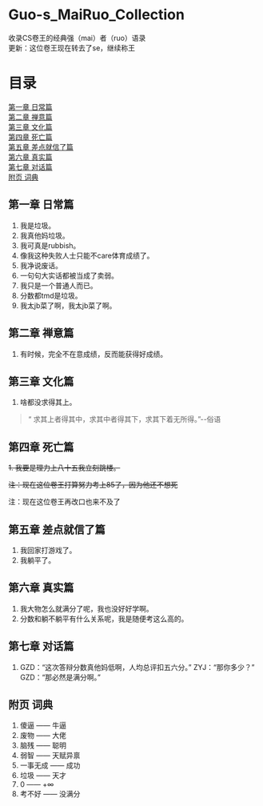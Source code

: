 # Guo-s_MaiRuo_Collection
收录CS卷王的经典强（mai）者（ruo）语录</br>
更新：这位卷王现在转去了se，继续称王

# 目录
[第一章 日常篇](https://github.com/SoulOfScience/Guo-s_MaiRuo_Collection#%E7%AC%AC%E4%B8%80%E7%AB%A0--%E6%97%A5%E5%B8%B8%E7%AF%87)
</br>
[第二章 禅意篇](https://github.com/SoulOfScience/Guo-s_MaiRuo_Collection#%E7%AC%AC%E4%BA%8C%E7%AB%A0-%E7%A6%85%E6%84%8F%E7%AF%87)
</br>
[第三章 文化篇](https://github.com/SoulOfScience/Guo-s_MaiRuo_Collection#%E7%AC%AC%E4%B8%89%E7%AB%A0-%E6%96%87%E5%8C%96%E7%AF%87)
</br>
[第四章 死亡篇](https://github.com/SoulOfScience/Guo-s_MaiRuo_Collection#%E7%AC%AC%E5%9B%9B%E7%AB%A0-%E6%AD%BB%E4%BA%A1%E7%AF%87)
</br>
[第五章 差点就信了篇](https://github.com/SoulOfScience/Guo-s_MaiRuo_Collection#%E7%AC%AC%E4%BA%94%E7%AB%A0-%E5%B7%AE%E7%82%B9%E5%B0%B1%E4%BF%A1%E4%BA%86%E7%AF%87)
</br>
[第六章 真实篇](https://github.com/SoulOfScience/Guo-s_MaiRuo_Collection#%E7%AC%AC%E5%85%AD%E7%AB%A0-%E7%9C%9F%E5%AE%9E%E7%AF%87)
</br>
[第七章 对话篇](https://github.com/SoulOfScience/Guo-s_MaiRuo_Collection#%E7%AC%AC%E4%B8%83%E7%AB%A0-%E5%AF%B9%E8%AF%9D%E7%AF%87)
</br>
[附页 词典](https://github.com/SoulOfScience/Guo-s_MaiRuo_Collection#%E9%99%84%E9%A1%B5-%E8%AF%8D%E5%85%B8)
</br>
## 第一章  日常篇
1. 我是垃圾。
2. 我真他妈垃圾。
3. 我可真是rubbish。
4. 像我这种失败人士只能不care体育成绩了。
5. 我净说废话。
6. 一句句大实话都被当成了卖弱。
7. 我只是一个普通人而已。
8. 分数都tmd是垃圾。
9. 我太jb菜了啊，我太jb菜了啊。


## 第二章 禅意篇
1. 有时候，完全不在意成绩，反而能获得好成绩。


## 第三章 文化篇
1. 啥都没求得其上。</br>
>“ 求其上者得其中，求其中者得其下，求其下着无所得。”--俗语


## 第四章 死亡篇
~~1. 我要是理力上八十五我立刻跳楼。~~

~~注：现在这位卷王打算努力考上85了，因为他还不想死~~

  注：现在这位卷王再改口也来不及了

## 第五章 差点就信了篇
1. 我回家打游戏了。
2. 我躺平了。

## 第六章 真实篇
1. 我大物怎么就满分了呢，我也没好好学啊。
2. 分数和躺不躺平有什么关系呢，我是随便考这么高的。

## 第七章 对话篇
1. GZD：“这次答辩分数真他妈低啊，人均总评扣五六分。”
    ZYJ：“那你多少？”
    GZD：“那必然是满分啊。”
    
## 附页 词典
1. 傻逼 —— 牛逼
2. 废物 —— 大佬
3. 脑残 —— 聪明
4. 弱智 —— 天赋异禀
5. 一事无成 —— 成功
6. 垃圾 —— 天才
7. 0 —— +∞
8. 考不好 —— 没满分
